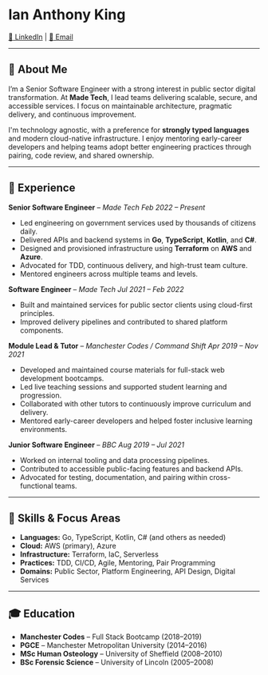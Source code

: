 # Ian Anthony King

[:link: LinkedIn](https://www.linkedin.com/in/ian-king-6b135056) | [:email: Email](mailto:ian@antking.co)

---

## :wave: About Me

I’m a Senior Software Engineer with a strong interest in public sector digital transformation. At **Made Tech**, I lead teams delivering scalable, secure, and accessible services. I focus on maintainable architecture, pragmatic delivery, and continuous improvement.

I'm technology agnostic, with a preference for **strongly typed languages** and modern cloud-native infrastructure. I enjoy mentoring early-career developers and helping teams adopt better engineering practices through pairing, code review, and shared ownership.

---

## :briefcase: Experience

**Senior Software Engineer** – *Made Tech* *Feb 2022 – Present*

- Led engineering on government services used by thousands of citizens daily.
- Delivered APIs and backend systems in **Go**, **TypeScript**, **Kotlin**, and **C#**.
- Designed and provisioned infrastructure using **Terraform** on **AWS** and **Azure**.
- Advocated for TDD, continuous delivery, and high-trust team culture.
- Mentored engineers across multiple teams and levels.

**Software Engineer** – *Made Tech* *Jul 2021 – Feb 2022*

- Built and maintained services for public sector clients using cloud-first principles.
- Improved delivery pipelines and contributed to shared platform components.

**Module Lead & Tutor** – *Manchester Codes / Command Shift* *Apr 2019 – Nov 2021*

- Developed and maintained course materials for full-stack web development bootcamps.
- Led live teaching sessions and supported student learning and progression.
- Collaborated with other tutors to continuously improve curriculum and delivery.
- Mentored early-career developers and helped foster inclusive learning environments.

**Junior Software Engineer** – *BBC* *Aug 2019 – Jul 2021*

- Worked on internal tooling and data processing pipelines.
- Contributed to accessible public-facing features and backend APIs.
- Advocated for testing, documentation, and pairing within cross-functional teams.

---

## :brain: Skills & Focus Areas

- **Languages:** Go, TypeScript, Kotlin, C# (and others as needed)  
- **Cloud:** AWS (primary), Azure  
- **Infrastructure:** Terraform, IaC, Serverless  
- **Practices:** TDD, CI/CD, Agile, Mentoring, Pair Programming  
- **Domains:** Public Sector, Platform Engineering, API Design, Digital Services  

---

## :mortar_board: Education

- **Manchester Codes** – Full Stack Bootcamp (2018–2019)  
- **PGCE** – Manchester Metropolitan University (2014–2016)  
- **MSc Human Osteology** – University of Sheffield (2008–2010)  
- **BSc Forensic Science** – University of Lincoln (2005–2008)
